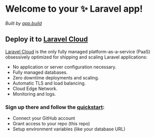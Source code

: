 # Welcome to your ✨ Laravel app!

_Built by [app.build](https://www.app.build)_

## Deploy it to [Laravel Cloud](https://cloud.laravel.com/)

[Laravel Cloud](https://cloud.laravel.com/) is the only fully managed platform-as-a-service (PaaS) obsessively optimized for shipping and scaling Laravel applications:

- No application or server configuration necessary.
- Fully managed databases.
- Zero downtime deployments and scaling.
- Automatic TLS and load balancing.
- Cloud Edge Network.
- Monitoring and logs.

### Sign up there and follow the [quickstart](https://cloud.laravel.com/docs/quickstart):

- Connect your GitHub account
- Grant access to your repo (this repo)
- Setup environment variables (like your database URL)
